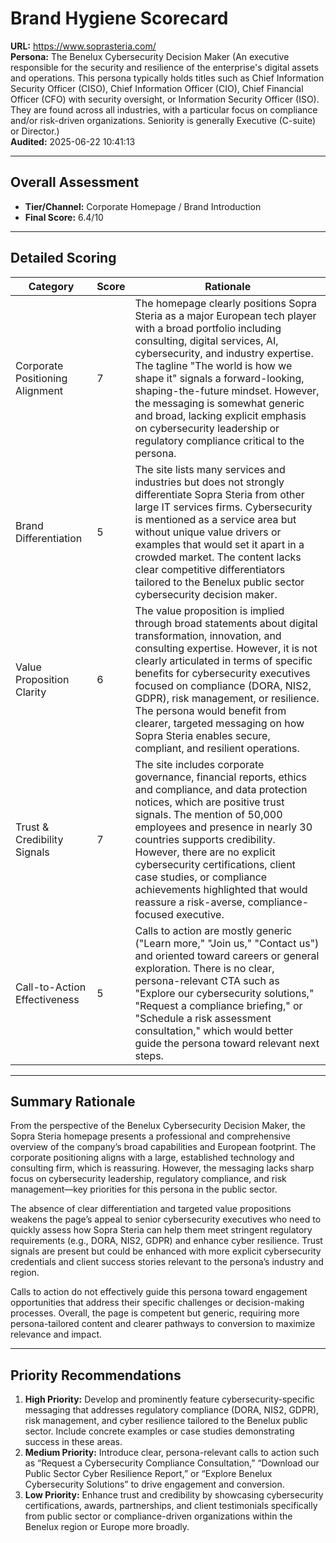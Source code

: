 # Brand Hygiene Scorecard

**URL:** https://www.soprasteria.com/  
**Persona:** The Benelux Cybersecurity Decision Maker (An executive responsible for the security and resilience of the enterprise's digital assets and operations. This persona typically holds titles such as Chief Information Security Officer (CISO), Chief Information Officer (CIO), Chief Financial Officer (CFO) with security oversight, or Information Security Officer (ISO). They are found across all industries, with a particular focus on compliance and/or risk-driven organizations. Seniority is generally Executive (C-suite) or Director.)  
**Audited:** 2025-06-22 10:41:13

---

## Overall Assessment

- **Tier/Channel:** Corporate Homepage / Brand Introduction  
- **Final Score:** 6.4/10

---

## Detailed Scoring

| Category                  | Score | Rationale                                                                                                                                                                                                                                                                                                                                                     |
|---------------------------|-------|---------------------------------------------------------------------------------------------------------------------------------------------------------------------------------------------------------------------------------------------------------------------------------------------------------------------------------------------------------------|
| Corporate Positioning Alignment | 7     | The homepage clearly positions Sopra Steria as a major European tech player with a broad portfolio including consulting, digital services, AI, cybersecurity, and industry expertise. The tagline "The world is how we shape it" signals a forward-looking, shaping-the-future mindset. However, the messaging is somewhat generic and broad, lacking explicit emphasis on cybersecurity leadership or regulatory compliance critical to the persona. |
| Brand Differentiation      | 5     | The site lists many services and industries but does not strongly differentiate Sopra Steria from other large IT services firms. Cybersecurity is mentioned as a service area but without unique value drivers or examples that would set it apart in a crowded market. The content lacks clear competitive differentiators tailored to the Benelux public sector cybersecurity decision maker.                                  |
| Value Proposition Clarity | 6     | The value proposition is implied through broad statements about digital transformation, innovation, and consulting expertise. However, it is not clearly articulated in terms of specific benefits for cybersecurity executives focused on compliance (DORA, NIS2, GDPR), risk management, or resilience. The persona would benefit from clearer, targeted messaging on how Sopra Steria enables secure, compliant, and resilient operations.          |
| Trust & Credibility Signals | 7     | The site includes corporate governance, financial reports, ethics and compliance, and data protection notices, which are positive trust signals. The mention of 50,000 employees and presence in nearly 30 countries supports credibility. However, there are no explicit cybersecurity certifications, client case studies, or compliance achievements highlighted that would reassure a risk-averse, compliance-focused executive.           |
| Call-to-Action Effectiveness | 5     | Calls to action are mostly generic ("Learn more," "Join us," "Contact us") and oriented toward careers or general exploration. There is no clear, persona-relevant CTA such as "Explore our cybersecurity solutions," "Request a compliance briefing," or "Schedule a risk assessment consultation," which would better guide the persona toward relevant next steps.                                                                  |

---

## Summary Rationale

From the perspective of the Benelux Cybersecurity Decision Maker, the Sopra Steria homepage presents a professional and comprehensive overview of the company’s broad capabilities and European footprint. The corporate positioning aligns with a large, established technology and consulting firm, which is reassuring. However, the messaging lacks sharp focus on cybersecurity leadership, regulatory compliance, and risk management—key priorities for this persona in the public sector.

The absence of clear differentiation and targeted value propositions weakens the page’s appeal to senior cybersecurity executives who need to quickly assess how Sopra Steria can help them meet stringent regulatory requirements (e.g., DORA, NIS2, GDPR) and enhance cyber resilience. Trust signals are present but could be enhanced with more explicit cybersecurity credentials and client success stories relevant to the persona’s industry and region.

Calls to action do not effectively guide this persona toward engagement opportunities that address their specific challenges or decision-making processes. Overall, the page is competent but generic, requiring more persona-tailored content and clearer pathways to conversion to maximize relevance and impact.

---

## Priority Recommendations

1. **High Priority:** Develop and prominently feature cybersecurity-specific messaging that addresses regulatory compliance (DORA, NIS2, GDPR), risk management, and cyber resilience tailored to the Benelux public sector. Include concrete examples or case studies demonstrating success in these areas.  
2. **Medium Priority:** Introduce clear, persona-relevant calls to action such as “Request a Cybersecurity Compliance Consultation,” “Download our Public Sector Cyber Resilience Report,” or “Explore Benelux Cybersecurity Solutions” to drive engagement and conversion.  
3. **Low Priority:** Enhance trust and credibility by showcasing cybersecurity certifications, awards, partnerships, and client testimonials specifically from public sector or compliance-driven organizations within the Benelux region or Europe more broadly.